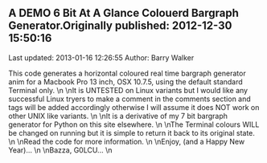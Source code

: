 ## A DEMO 6 Bit At A Glance Colouerd Bargraph Generator.Originally published: 2012-12-30 15:50:16 
Last updated: 2013-01-16 12:26:55 
Author: Barry Walker 
 
This code generates a horizontal coloured real time bargraph generator anim for a Macbook Pro 13 inch, OSX 10.7.5, using the default standard Terminal only.\n\nIt is UNTESTED on Linux variants but I would like any successful Linux tryers to make a comment in the comments section and tags will be added accordingly otherwise I will assume it does NOT work on other UNIX like variants.\n\nIt is a derivative of my 7 bit bargraph generator for Python on this site elsewhere.\n\nThe Terminal colours WILL be changed on running but it is simple to return it back to its original state.\n\nRead the code for more information.\n\nEnjoy, (and a Happy New Year)...\n\nBazza, G0LCU...\n